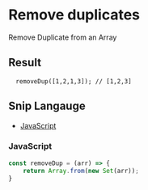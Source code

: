 # Remove duplicates
Remove Duplicate from an Array

## Result
```
  removeDup([1,2,1,3]); // [1,2,3]
```

## Snip Langauge
* [JavaScript](#javascript)

### JavaScript
```js
const removeDup = (arr) => {
    return Array.from(new Set(arr));
}
```
